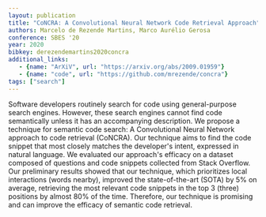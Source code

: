 ```yaml
---
layout: publication
title: "CoNCRA: A Convolutional Neural Network Code Retrieval Approach"
authors: Marcelo de Rezende Martins, Marco Aurélio Gerosa
conference: SBES '20
year: 2020
bibkey: derezendemartins2020concra
additional_links:
   - {name: "ArXiV", url: "https://arxiv.org/abs/2009.01959"}
   - {name: "code", url: "https://github.com/mrezende/concra"}
tags: ["search"]
---
```

Software developers routinely search for code using general-purpose search engines. However, these search engines cannot find code semantically unless it has an accompanying description. We propose a technique for semantic code search: A Convolutional Neural Network approach to code retrieval (CoNCRA). Our technique aims to find the code snippet that most closely matches the developer's intent, expressed in natural language. We evaluated our approach's efficacy on a dataset composed of questions and code snippets collected from Stack Overflow. Our preliminary results showed that our technique, which prioritizes local interactions (words nearby), improved the state-of-the-art (SOTA) by 5% on average, retrieving the most relevant code snippets in the top 3 (three) positions by almost 80% of the time. Therefore, our technique is promising and can improve the efficacy of semantic code retrieval.

